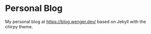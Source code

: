 # Personal Blog

My personal blog at https://blog.wenger.dev/ based on Jekyll with the chirpy theme.
